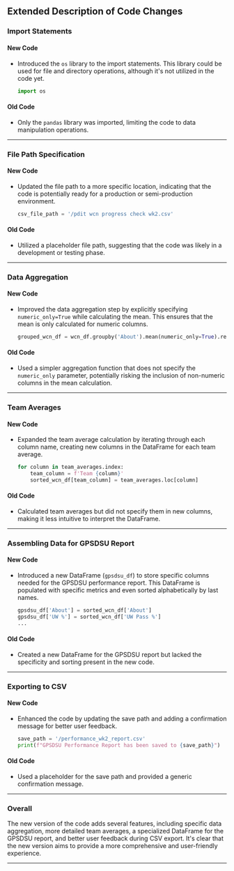 
## Extended Description of Code Changes

### Import Statements

#### New Code
- Introduced the `os` library to the import statements. This library could be used for file and directory operations, although it's not utilized in the code yet.
  ```python
  import os
  ```

#### Old Code
- Only the `pandas` library was imported, limiting the code to data manipulation operations.

---

### File Path Specification

#### New Code
- Updated the file path to a more specific location, indicating that the code is potentially ready for a production or semi-production environment.
  ```python
  csv_file_path = '/pdit wcn progress check wk2.csv'
  ```

#### Old Code
- Utilized a placeholder file path, suggesting that the code was likely in a development or testing phase.

---

### Data Aggregation

#### New Code
- Improved the data aggregation step by explicitly specifying `numeric_only=True` while calculating the mean. This ensures that the mean is only calculated for numeric columns.
  ```python
  grouped_wcn_df = wcn_df.groupby('About').mean(numeric_only=True).reset_index()
  ```

#### Old Code
- Used a simpler aggregation function that does not specify the `numeric_only` parameter, potentially risking the inclusion of non-numeric columns in the mean calculation.

---

### Team Averages

#### New Code
- Expanded the team average calculation by iterating through each column name, creating new columns in the DataFrame for each team average.
  ```python
  for column in team_averages.index:
      team_column = f'Team {column}'
      sorted_wcn_df[team_column] = team_averages.loc[column]
  ```

#### Old Code
- Calculated team averages but did not specify them in new columns, making it less intuitive to interpret the DataFrame.

---

### Assembling Data for GPSDSU Report

#### New Code
- Introduced a new DataFrame (`gpsdsu_df`) to store specific columns needed for the GPSDSU performance report. This DataFrame is populated with specific metrics and even sorted alphabetically by last names.
  ```python
  gpsdsu_df['About'] = sorted_wcn_df['About']
  gpsdsu_df['UW %'] = sorted_wcn_df['UW Pass %']
  ...
  ```

#### Old Code
- Created a new DataFrame for the GPSDSU report but lacked the specificity and sorting present in the new code.

---

### Exporting to CSV

#### New Code
- Enhanced the code by updating the save path and adding a confirmation message for better user feedback.
  ```python
  save_path = '/performance_wk2_report.csv'
  print(f"GPSDSU Performance Report has been saved to {save_path}")
  ```

#### Old Code
- Used a placeholder for the save path and provided a generic confirmation message.

---

### Overall

The new version of the code adds several features, including specific data aggregation, more detailed team averages, a specialized DataFrame for the GPSDSU report, and better user feedback during CSV export. It's clear that the new version aims to provide a more comprehensive and user-friendly experience.

---

